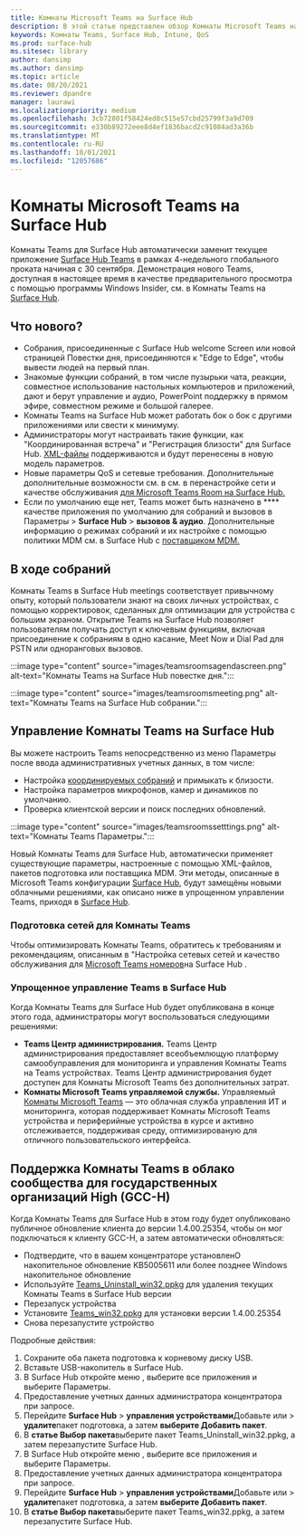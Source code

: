 ```yaml
---
title: Комнаты Microsoft Teams на Surface Hub
description: В этой статье представлен обзор Комнаты Microsoft Teams на Surface Hub.
keywords: Комнаты Teams, Surface Hub, Intune, QoS
ms.prod: surface-hub
ms.sitesec: library
author: dansimp
ms.author: dansimp
ms.topic: article
ms.date: 08/20/2021
ms.reviewer: dpandre
manager: laurawi
ms.localizationpriority: medium
ms.openlocfilehash: 3cb72801f58424ed8c515e57cbd25799f3a9d709
ms.sourcegitcommit: e330b89272eee8d4ef1836bacd2c91084ad3a36b
ms.translationtype: MT
ms.contentlocale: ru-RU
ms.lasthandoff: 10/01/2021
ms.locfileid: "12057686"
---
```

# <a name="microsoft-teams-rooms-on-surface-hub"></a>Комнаты Microsoft Teams на Surface Hub

Комнаты Teams для Surface Hub автоматически заменит текущее приложение [Surface Hub Teams](hub-teams-app.md) в рамках 4-недельного глобального проката начиная с 30 сентября. Демонстрация нового Teams, доступная в настоящее время в качестве предварительного просмотра с помощью программы Windows Insider, см. в Комнаты Teams на [Surface Hub](https://techcommunity.microsoft.com/t5/surface-it-pro-blog/introducing-teams-rooms-on-surface-hub/ba-p/2118373).

## <a name="whats-new"></a>Что нового?

- Собрания, присоединенные с Surface Hub welcome Screen или новой страницей Повестки дня, присоединяются к "Edge to Edge", чтобы вывести людей на первый план.
- Знакомые функции собраний, в том числе пузырьки чата, реакции, совместное использование настольных компьютеров и приложений, дают и берут управление и аудио, PowerPoint поддержку в прямом эфире, совместном режиме и большой галерее.
- Комнаты Teams на Surface Hub может работать бок о бок с другими приложениями или свести к минимуму.
- Администраторы могут настраивать такие функции, как "Координированная встреча" и "Регистрация близости" для Surface Hub. [XML-файлы](/microsoftteams/rooms/surface-hub-manage-config#teams-configuration-file-syntax) поддерживаются и будут перенесены в новую модель параметров.
- Новые параметры QoS и сетевые требования. Дополнительные дополнительные возможности см. в см. в перенастройке сети и качестве обслуживания [для Microsoft Teams Room на Surface Hub.](surface-hub-teams-rooms-networking.md)
- Если по умолчанию еще нет, Teams может быть назначено в **** качестве приложения по умолчанию для собраний и вызовов в Параметры  >  **Surface Hub**  >  **вызовов & аудио**. Дополнительные информацию о режимах собраний и их настройке с помощью политики MDM см. в Surface Hub с [поставщиком MDM.](manage-settings-with-mdm-for-surface-hub.md#changing-default-business-communications-platform)

## <a name="in-meeting-experience"></a>В ходе собраний

Комнаты Teams в Surface Hub meetings соответствует привычному опыту, который пользователи знают на своих личных устройствах, с помощью корректировок, сделанных для оптимизации для устройства с большим экраном. Открытие Teams на Surface Hub позволяет пользователям получать доступ к ключевым функциям, включая присоединение к собраниям в одно касание, Meet Now и Dial Pad для PSTN или одноранговых вызовов.

:::image type="content" source="images/teamsroomsagendascreen.png" alt-text="Комнаты Teams на Surface Hub повестке дня.":::

:::image type="content" source="images/teamsroomsmeeting.png" alt-text="Комнаты Teams на Surface Hub собрании.":::

## <a name="manage-teams-rooms-on-surface-hub"></a>Управление Комнаты Teams на Surface Hub

 Вы можете настроить Teams непосредственно из меню Параметры после ввода административных учетных данных, в том числе:

- Настройка [координируемых собраний](/microsoftteams/rooms/coordinated-meetings) и примыкать к близости.
- Настройка параметров микрофонов, камер и динамиков по умолчанию.
- Проверка клиентской версии и поиск последних обновлений.

:::image type="content" source="images/teamsroomssetttings.png" alt-text="Комнаты Teams Параметры.":::

Новый Комнаты Teams для Surface Hub, автоматически применяет существующие параметры, настроенные с помощью XML-файлов, пакетов подготовка или поставщика MDM. Эти методы, описанные в Microsoft Teams конфигурации [Surface Hub](/microsoftteams/rooms/surface-hub-manage-config), будут замещёны новыми облачными решениями, как описано ниже в упрощенном управлении Teams, приходя в [Surface Hub](#simplified-management-of-teams-coming-to-surface-hub).

### <a name="prepare-networking-for-teams-rooms"></a>Подготовка сетей для Комнаты Teams

Чтобы оптимизировать Комнаты Teams, обратитесь к требованиям и рекомендациям, описанным в "Настройка сетевых сетей и качество обслуживания для [Microsoft Teams номеров](surface-hub-teams-rooms-networking.md)на Surface Hub .

### <a name="simplified-management-of-teams-coming-to-surface-hub"></a>Упрощенное управление Teams в Surface Hub

Когда Комнаты Teams для Surface Hub будет опубликована в конце этого года, администраторы могут воспользоваться следующими решениями:

- **Teams Центр администрирования.** Teams Центр администрирования предоставляет всеобъемлющую платформу самообуправления для мониторинга и управления Комнаты Teams на Teams устройствах. Teams Центр администрирования будет доступен для Комнаты Microsoft Teams без дополнительных затрат.
- **Комнаты Microsoft Teams управляемой службы.** Управляемый [Комнаты Microsoft Teams](/microsoftteams/rooms/microsoft-teams-rooms-premium) — это облачная служба управления ИТ и мониторинга, которая поддерживает Комнаты Microsoft Teams устройства и периферийные устройства в курсе и активно отслеживается, поддерживая среду, оптимизированую для отличного пользовательского интерфейса.


## <a name="support-for-teams-rooms-in-government-community-cloud-high-gcc-h"></a>Поддержка Комнаты Teams в облако сообщества для государственных организаций High (GCC-H)

Когда Комнаты Teams для Surface Hub в этом году будет опубликовано публичное обновление клиента до версии 1.4.00.25354, чтобы он мог подключаться к клиенту GCC-H, а затем автоматически обновляться:

 - Подтвердите, что в вашем концентраторе установленО накопительное обновление KB5005611 или более позднее Windows накопительное обновление
 - Используйте [Teams_Uninstall_win32.ppkg](https://download.microsoft.com/download/8/3/F/83FD5089-D14E-42E3-AF7C-6FC36F80D347/Teams_Uninstall_Win32.ppkg) для удаления текущих Комнаты Teams в Surface Hub версии
 - Перезапуск устройства
 - Установите [Teams_win32.ppkg](https://download.microsoft.com/download/8/3/F/83FD5089-D14E-42E3-AF7C-6FC36F80D347/Teams_Win32.ppkg) для установки версии 1.4.00.25354
 - Снова перезапустите устройство

Подробные действия:

1. Сохраните оба пакета подготовка к корневому диску USB.
2.  Вставьте USB-накопитель в Surface Hub.
3.  В Surface Hub откройте меню , выберите все приложения и выберите Параметры.
4.  Предоставление учетных данных администратора концентратора при запросе.
5.  Перейдите **Surface Hub**  >  **управления устройствами**Добавьте или  >  **удалите**пакет подготовка, а затем **выберите Добавить пакет**.
6.  В **статье Выбор пакета**выберите пакет Teams_Uninstall_win32.ppkg, а затем перезапустите Surface Hub.
7.  В Surface Hub откройте меню , выберите все приложения и выберите Параметры.
8.  Предоставление учетных данных администратора концентратора при запросе.
9.  Перейдите **Surface Hub**  >  **управления устройствами**Добавьте или  >  **удалите**пакет подготовка, а затем **выберите Добавить пакет**.
10. В **статье Выбор пакета**выберите пакет Teams_win32.ppkg, а затем перезапустите Surface Hub.
